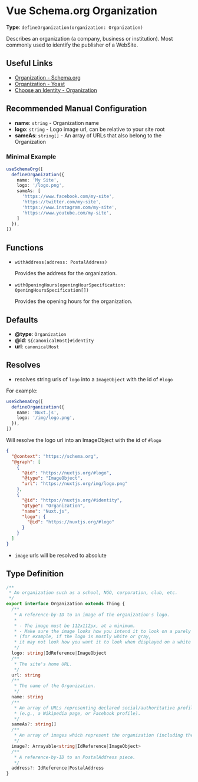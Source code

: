 # Vue Schema.org Organization

**Type**: `defineOrganization(organization: Organization)`

Describes an organization (a company, business or institution). Most commonly used to identify the publisher of a WebSite.

## Useful Links

- [Organization - Schema.org](https://schema.org/Organization)
- [Organization - Yoast](https://developer.yoast.com/features/schema/pieces/organization)
- [Choose an Identity - Organization](/guide/guides/identity.html#organization)

## Recommended Manual Configuration

- **name**: `string` - Organization name
- **logo**: `string` - Logo image url, can be relative to your site root
- **sameAs**: `string[]` - An array of URLs that also belong to the Organization

### Minimal Example
```ts
useSchemaOrg([
  defineOrganization({
    name: 'My Site',
    logo: '/logo.png',
    sameAs: [
      'https://www.facebook.com/my-site',
      'https://twitter.com/my-site',
      'https://www.instagram.com/my-site',
      'https://www.youtube.com/my-site',
    ]
  }),
])
```

## Functions

- `withAddress(address: PostalAddress)`

  Provides the address for the organization.

- `withOpeningHours(openingHourSpecification: OpeningHoursSpecification[])`

  Provides the opening hours for the organization.

## Defaults

- **@type**: `Organization`
- **@id**: `${canonicalHost}#identity`
- **url**: `canonicalHost`

## Resolves

- resolves string urls of `logo` into a `ImageObject` with the id of `#logo`

For example:

```ts
useSchemaOrg([
  defineOrganization({
    name: 'Nuxt.js',
    logo: '/img/logo.png',
  }),
])
```

Will resolve the logo url into an ImageObject with the id of `#logo`

```json
{
  "@context": "https://schema.org",
  "@graph": [
    {
      "@id": "https://nuxtjs.org/#logo",
      "@type": "ImageObject",
      "url": "https://nuxtjs.org/img/logo.png"
    },
    {
      "@id": "https://nuxtjs.org/#identity",
      "@type": "Organization",
      "name": "Nuxt.js",
      "logo": {
        "@id": "https://nuxtjs.org/#logo"
      }
    }
  ]
}
```

- `image` urls will be resolved to absolute

## Type Definition

```ts
/**
 * An organization such as a school, NGO, corporation, club, etc.
 */
export interface Organization extends Thing {
  /**
   * A reference-by-ID to an image of the organization's logo.
   *
   * - The image must be 112x112px, at a minimum.
   * - Make sure the image looks how you intend it to look on a purely white background
   * (for example, if the logo is mostly white or gray,
   * it may not look how you want it to look when displayed on a white background).
   */
  logo: string|IdReference|ImageObject
  /**
   * The site's home URL.
   */
  url: string
  /**
   * The name of the Organization.
   */
  name: string
  /**
   * An array of URLs representing declared social/authoritative profiles of the organization
   * (e.g., a Wikipedia page, or Facebook profile).
   */
  sameAs?: string[]
  /**
   * An array of images which represent the organization (including the logo ), referenced by ID.
   */
  image?: Arrayable<string|IdReference|ImageObject>
  /**
   * A reference-by-ID to an PostalAddress piece.
   */
  address?: IdReference|PostalAddress
}
```
